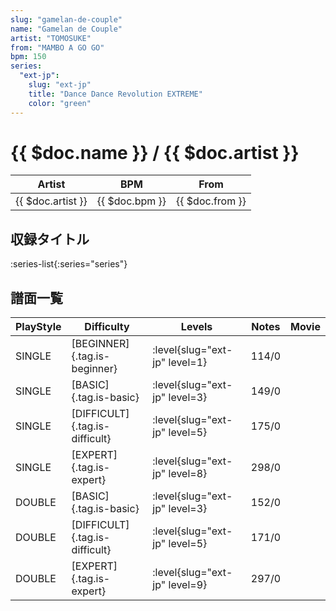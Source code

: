 ```yaml
---
slug: "gamelan-de-couple"
name: "Gamelan de Couple"
artist: "TOMOSUKE"
from: "MAMBO A GO GO"
bpm: 150
series:
  "ext-jp":
    slug: "ext-jp"
    title: "Dance Dance Revolution EXTREME"
    color: "green"
---
```


# {{ $doc.name }} / {{ $doc.artist }}

|Artist|BPM|From|
|------|---|----|
|{{ $doc.artist }}|{{ $doc.bpm }}|{{ $doc.from }}|

## 収録タイトル

:series-list{:series="series"}

## 譜面一覧

|PlayStyle|Difficulty|Levels|Notes|Movie|
|---------|----------|------|-----|-----|
|SINGLE|[BEGINNER]{.tag.is-beginner}|:level{slug="ext-jp" level=1}|114/0||
|SINGLE|[BASIC]{.tag.is-basic}|:level{slug="ext-jp" level=3}|149/0||
|SINGLE|[DIFFICULT]{.tag.is-difficult}|:level{slug="ext-jp" level=5}|175/0||
|SINGLE|[EXPERT]{.tag.is-expert}|:level{slug="ext-jp" level=8}|298/0||
|DOUBLE|[BASIC]{.tag.is-basic}|:level{slug="ext-jp" level=3}|152/0||
|DOUBLE|[DIFFICULT]{.tag.is-difficult}|:level{slug="ext-jp" level=5}|171/0||
|DOUBLE|[EXPERT]{.tag.is-expert}|:level{slug="ext-jp" level=9}|297/0||
